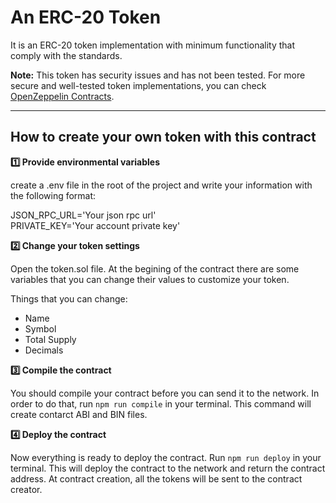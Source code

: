 # An ERC-20 Token

It is an ERC-20 token implementation with minimum functionality that comply with the standards.

**Note:** This token has security issues and has not been tested.
For more secure and well-tested token implementations, you can check [OpenZeppelin Contracts](https://github.com/OpenZeppelin/openzeppelin-contracts).

---

## How to create your own token with this contract

**:one: Provide environmental variables**

create a .env file in the root of the project and write your information with the following format:

JSON_RPC_URL='Your json rpc url'<br>
PRIVATE_KEY='Your account private key'

**:two: Change your token settings**

Open the token.sol file. At the begining of the contract there are some variables that you can change their values to customize your token.

Things that you can change:
- Name
- Symbol
- Total Supply
- Decimals

**:three: Compile the contract**

You should compile your contract before you can send it to the network. In order to do that, run ```npm run compile``` in your terminal. This command will create contarct ABI and BIN files.

**:four: Deploy the contract**

Now everything is ready to deploy the contract. Run ```npm run deploy``` in your terminal. This will deploy the contract to the network and return the contract address. At contract creation, all the tokens will be sent to the contract creator.

